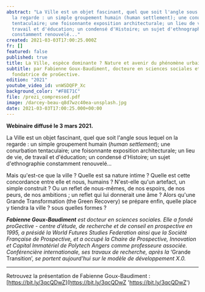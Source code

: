 ```yaml
---
abstract: "La Ville est un objet fascinant, quel que soit l'angle sous lequel on
  la regarde : un simple groupement humain (human settlement); une conurbation
  tentaculaire; une foisonnante exposition architecturale; un lieu de vie, de
  travail et d'éducation; un condensé d'Histoire; un sujet d'ethnographie
  constamment renouvelé..."
created: 2021-03-03T17:00:25.000Z
fr: []
featured: false
published: true
title: La Ville, espèce dominante ? Nature et avenir du phénomène urbain
subtitle: par Fabienne Goux-Baudiment, docteure en sciences sociales et
  fondatrice de proGective.
edition: "2021"
youtube_video_id: vnWSDQFP_Xc
background_color: "#F8E71C"
file: /prezi_compressed.pdf
image: /darcey-beau-q8d7wzc40ea-unsplash.jpg
date: 2021-03-03T17:00:25.000+00:00
---
```


**Webinaire diffusé le 3 mars 2021.**

La Ville est un objet fascinant, quel que soit l'angle sous lequel on la regarde : un simple groupement humain (_human settlement_); une conurbation tentaculaire; une foisonnante exposition architecturale; un lieu de vie, de travail et d'éducation; un condensé d'Histoire; un sujet d'ethnographie constamment renouvelé...

Mais qu'est-ce que la ville ? Quelle est sa nature intime ? Quelle est cette concordance entre elle et nous, humains ? N'est-elle qu'un artefact, un simple construit ? Ou un reflet de nous-mêmes, de nos espoirs, de nos peurs, de nos ambitions ; un reflet qui lui donnerait une âme ? Alors qu'une Grande Transformation (the Green Recovery) se prépare enfin, quelle place y tiendra la ville ? sous quelles formes ?

**_Fabienne Goux-Baudiment_** _est docteur en sciences sociales. Elle a fondé proGective - centre d’étude, de recherche et de conseil en prospective en 1995, a présidé la World Futures Studies Federation ainsi que la Société Française de Prospective, et a occupé la Chaire de Prospective, Innovation et Capital Immatériel de Polytech Angers comme professeure associée. Conférencière internationale, ses travaux de recherche, après la_ ‘Grande Transition’, _se portent aujourd'hui sur le modèle de développement X.0._

---

Retrouvez la présentation de Fabienne Goux-Baudiment : [https://bit.ly/3qcQDwZ](https://bit.ly/3qcQDwZ 'https://bit.ly/3qcQDwZ')

